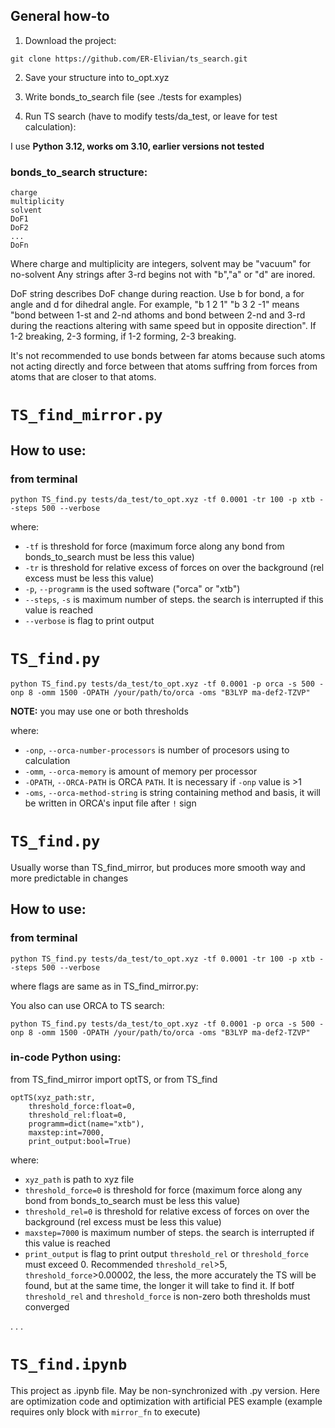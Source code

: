 ## General how-to
1. Download the project:
```
git clone https://github.com/ER-Elivian/ts_search.git
```
2. Save your structure into to_opt.xyz

3. Write bonds_to_search file (see ./tests for examples)

4. Run TS search (have to modify tests/da_test, or leave for test calculation):

I use <b>Python 3.12, works om 3.10, earlier versions not tested</b>

### bonds_to_search structure:
```
charge
multiplicity
solvent
DoF1
DoF2
...
DoFn
```
Where charge and multiplicity are integers, solvent may be "vacuum" for no-solvent
Any strings after 3-rd begins not with "b","a" or "d" are inored.

DoF string describes DoF change during reaction.
Use b for bond, a for angle and d for dihedral angle. 
For example, "b 1 2 1" "b 3 2 -1"  means "bond between 1-st and 2-nd athoms and bond 
between 2-nd and 3-rd during the reactions altering with same speed but in opposite direction". If 1-2 breaking, 2-3 forming, if 1-2 forming, 2-3 breaking.

It's not recommended to use bonds between far atoms because such atoms not acting directly and force between that atoms suffring from forces from atoms that are closer to that atoms.
# `TS_find_mirror.py`
## How to use:
### from terminal

```
python TS_find.py tests/da_test/to_opt.xyz -tf 0.0001 -tr 100 -p xtb --steps 500 --verbose
```


where: 
* `-tf` is threshold for force (maximum force along any bond from bonds_to_search must be less this value)
* `-tr` is threshold for relative excess of forces on  over the background (rel excess must be less this value)
* `-p`, `--programm` is the used software ("orca" or "xtb")
* `--steps`, `-s` is maximum number of steps. the search is interrupted if this value is reached
* `--verbose` is flag to print output
# `TS_find.py`


```
python TS_find.py tests/da_test/to_opt.xyz -tf 0.0001 -p orca -s 500 -onp 8 -omm 1500 -OPATH /your/path/to/orca -oms "B3LYP ma-def2-TZVP"
```
<b>NOTE:</b> you may use one or both thresholds

where: 
* `-onp`, `--orca-number-processors` is number of procesors using to calculation
* `-omm`, `--orca-memory` is amount of memory per processor  
* `-OPATH`, `--ORCA-PATH` is ORCA `PATH`. It is necessary if `-onp` value is >1
* `-oms`, `--orca-method-string` is string containing method and basis, it will be written in ORCA's input file after `!` sign

# `TS_find.py`
Usually worse than TS_find_mirror, but produces more smooth way and more predictable in changes
## How to use:
### from terminal

```
python TS_find.py tests/da_test/to_opt.xyz -tf 0.0001 -tr 100 -p xtb --steps 500 --verbose
```

where flags are same as in TS_find_mirror.py: 

You also can use ORCA to TS search:
```
python TS_find.py tests/da_test/to_opt.xyz -tf 0.0001 -p orca -s 500 -onp 8 -omm 1500 -OPATH /your/path/to/orca -oms "B3LYP ma-def2-TZVP"
```


### in-code Python using:

from TS_find_mirror import optTS, or from TS_find
```
optTS(xyz_path:str,
    threshold_force:float=0, 
    threshold_rel:float=0,
    programm=dict(name="xtb"), 
    maxstep:int=7000, 
    print_output:bool=True)
```
where:
- `xyz_path` is path to xyz file 
- `threshold_force=0` is threshold for force (maximum force along any bond from bonds_to_search must be less this value)
- `threshold_rel=0` is threshold for relative excess of forces on  over the background (rel excess must be less this value)
- `maxstep=7000` is maximum number of steps. the search is interrupted if this value is reached
- `print_output` is flag to print output
`threshold_rel` or `threshold_force` must exceed 0. Recommended `threshold_rel`>5, `threshold_force`>0.00002, the less, the more accurately the TS will be found, but at the same time, the longer it will take to find it. If botf `threshold_rel` and `threshold_force` is non-zero both thresholds must converged

. . .

# `TS_find.ipynb`
This project as .ipynb file. May be non-synchronized with .py version. Here are optimization code and optimization with artificial PES example (example requires only block with `mirror_fn` to execute)
